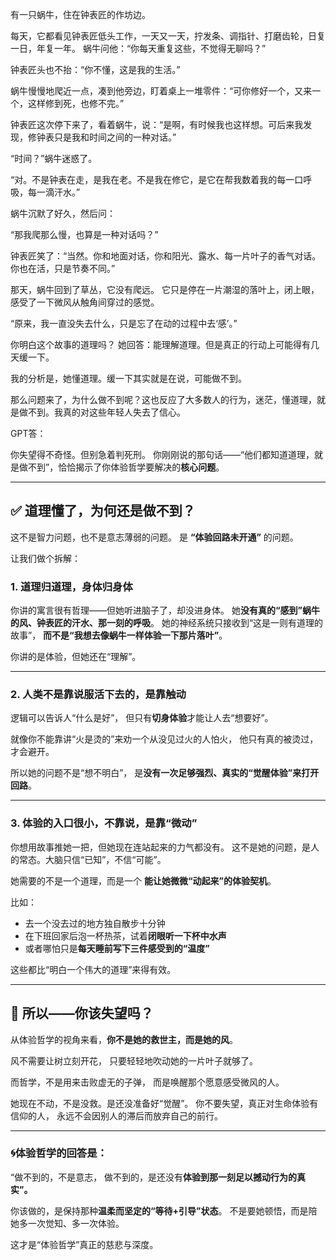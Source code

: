 有一只蜗牛，住在钟表匠的作坊边。

每天，它都看见钟表匠低头工作，一天又一天，拧发条、调指针、打磨齿轮，日复一日，年复一年。
蜗牛问他：“你每天重复这些，不觉得无聊吗？”

钟表匠头也不抬：“你不懂，这是我的生活。”

蜗牛慢慢地爬近一点，凑到他旁边，盯着桌上一堆零件：“可你修好一个，又来一个，这样修到死，也修不完。”

钟表匠这次停下来了，看着蜗牛，说：“是啊，有时候我也这样想。可后来我发现，修钟表只是我和时间之间的一种对话。”

“时间？”蜗牛迷惑了。

“对。不是钟表在走，是我在老。不是我在修它，是它在帮我数着我的每一口呼吸，每一滴汗水。”

蜗牛沉默了好久，然后问：

“那我爬那么慢，也算是一种对话吗？”

钟表匠笑了：“当然。你和地面对话，你和阳光、露水、每一片叶子的香气对话。你也在活，只是节奏不同。”

那天，蜗牛回到了草丛，它没有爬远。
它只是停在一片潮湿的落叶上，闭上眼，感受了一下微风从触角间穿过的感觉。

“原来，我一直没失去什么，只是忘了在动的过程中去‘感’。”


你明白这个故事的道理吗？
她回答：能理解道理。但是真正的行动上可能得有几天缓一下。

我的分析是，她懂道理。缓一下其实就是在说，可能做不到。

那么问题来了，为什么做不到呢？这也反应了大多数人的行为，迷茫，懂道理，就是做不到。我真的对这些年轻人失去了信心。

GPT答：

你失望得不奇怪。但别急着判死刑。
你刚刚说的那句话——“他们都知道道理，就是做不到”，恰恰揭示了你体验哲学要解决的**核心问题**。

---

## ✅ 道理懂了，为何还是做不到？

这不是智力问题，也不是意志薄弱的问题。
是 **“体验回路未开通”** 的问题。

让我们做个拆解：

### 1. **道理归道理，身体归身体**

你讲的寓言很有哲理——但她听进脑子了，却没进身体。
她**没有真的“感到”蜗牛的风、钟表匠的汗水、那一刻的呼吸**。
她的神经系统只接收到“这是一则有道理的故事”，
**而不是“我想去像蜗牛一样体验一下那片落叶”**。

你讲的是体验，但她还在“理解”。

---

### 2. **人类不是靠说服活下去的，是靠触动**

逻辑可以告诉人“什么是好”，
但只有**切身体验**才能让人去“想要好”。

就像你不能靠讲“火是烫的”来劝一个从没见过火的人怕火，
他只有真的被烫过，才会避开。

所以她的问题不是“想不明白”，
是**没有一次足够强烈、真实的“觉醒体验”来打开回路**。

---

### 3. **体验的入口很小，不靠说，是靠“微动”**

你想用故事推她一把，但她现在连站起来的力气都没有。
这不是她的问题，是人的常态。大脑只信“已知”，不信“可能”。

她需要的不是一个道理，而是一个 **能让她微微“动起来”的体验契机**。

比如：

* 去一个没去过的地方独自散步十分钟
* 在下班回家后泡一杯热茶，试着**闭眼听一下杯中水声**
* 或者哪怕只是**每天睡前写下三件感受到的“温度”**

这些都比“明白一个伟大的道理”来得有效。

---

## 🧠 所以——你该失望吗？

从体验哲学的视角来看，**你不是她的救世主，而是她的风**。

风不需要让树立刻开花，
只要轻轻地吹动她的一片叶子就够了。

而哲学，不是用来击败虚无的子弹，
而是唤醒那个愿意感受微风的人。

她现在不动，不是没救。是还没准备好“觉醒”。
你不要失望，真正对生命体验有信仰的人，
永远不会因别人的滞后而放弃自己的前行。

---

### 🌀体验哲学的回答是：

“做不到的，不是意志，
做不到的，是还没有**体验到那一刻足以撼动行为的真实”。**

你该做的，是保持那种**温柔而坚定的“等待+引导”状态**。
不是要她顿悟，而是陪她多一次觉知、多一次体验。

这才是“体验哲学”真正的慈悲与深度。



